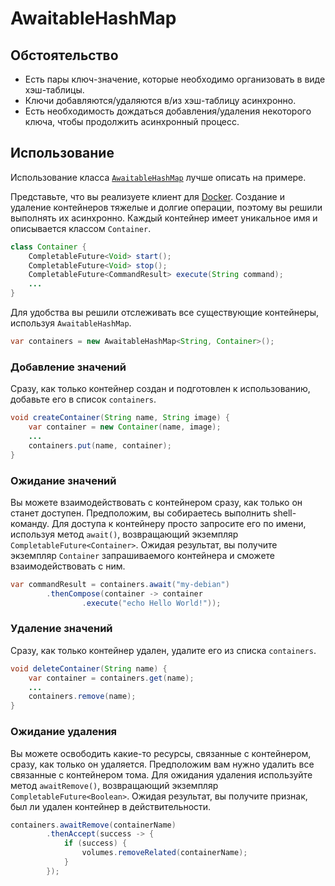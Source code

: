 # AwaitableHashMap

## Обстоятельство

* Есть пары ключ-значение, которые необходимо организовать в виде хэш-таблицы.
* Ключи добавляются/удаляются в/из хэш-таблицу асинхронно.
* Есть необходимость дождаться добавления/удаления некоторого ключа, чтобы продолжить асинхронный процесс.

## Использование

Использование класса [`AwaitableHashMap`](../asynchronizer/src/main/java/ru/asynchronizer/util/concurrent/AwaitableHashMap.java)
лучше описать на примере.

Представьте, что вы реализуете клиент для [Docker](https://www.docker.com/).
Создание и удаление контейнеров тяжелые и долгие операции, поэтому вы решили выполнять их асинхронно.
Каждый контейнер имеет уникальное имя и описывается классом `Container`.

```java
class Container {
    CompletableFuture<Void> start();
    CompletableFuture<Void> stop();
    CompletableFuture<CommandResult> execute(String command);
    ...
}
```

Для удобства вы решили отслеживать все существующие контейнеры, используя `AwaitableHashMap`.

```java
var containers = new AwaitableHashMap<String, Container>();
```

### Добавление значений

Сразу, как только контейнер создан и подготовлен к использованию, добавьте его в список `containers`. 

```java
void createContainer(String name, String image) {
    var container = new Container(name, image);
    ...
    containers.put(name, container);
}
```

### Ожидание значений

Вы можете взаимодействовать с контейнером сразу, как только он станет доступен. Предположим, вы собираетесь выполнить shell-команду.
Для доступа к контейнеру просто запросите его по имени, используя метод `await()`, возвращающий экземпляр `CompletableFuture<Container>`.
Ожидая результат, вы получите экземпляр `Container` запрашиваемого контейнера и сможете взаимодействовать с ним.

```java
var commandResult = containers.await("my-debian")
        .thenCompose(container -> container
                .execute("echo Hello World!"));
```

### Удаление значений

Сразу, как только контейнер удален, удалите его из списка `containers`.

```java
void deleteContainer(String name) {
    var container = containers.get(name);
    ...
    containers.remove(name);
}
```

### Ожидание удаления

Вы можете освободить какие-то ресурсы, связанные с контейнером, сразу, как только он удаляется. Предположим вам нужно удалить
все связанные с контейнером тома. Для ожидания удаления используйте метод `awaitRemove()`, возвращающий экземпляр `CompletableFuture<Boolean>`.
Ожидая результат, вы получите признак, был ли удален контейнер в действительности.

```java
containers.awaitRemove(containerName)
        .thenAccept(success -> {
            if (success) {
                volumes.removeRelated(containerName);
            }
        });
```
